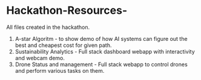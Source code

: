 # Hackathon-Resources-

All files created in the hackathon. 

1. A-star Algoritm - to show demo of how AI systems can figure out the best and cheapest cost for given path.
2. Sustainability Analytics - Full stack dashboard webapp with interactivity and webcam demo.
3. Drone Status and management - Full stack webapp to control drones and perform various tasks on them.
